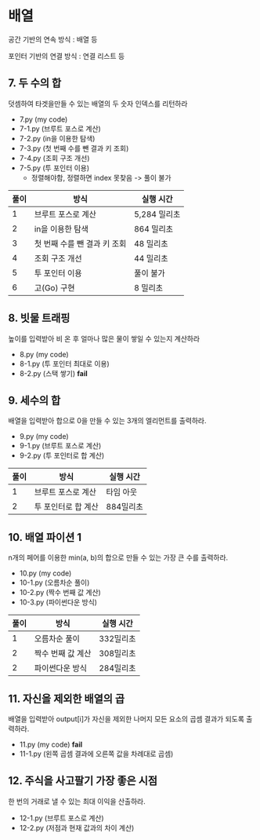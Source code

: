 # 배열

공간 기반의 연속 방식 : 배열 등

포인터 기반의 연결 방식 : 연결 리스트 등

## 7. 두 수의 합
덧셈하여 타겟을만들 수 있는 배열의 두 숫자 인덱스를 리턴하라

 - 7.py (my code)
 - 7-1.py (브루트 포스로 계산)
 - 7-2.py (in을 이용한 탐색)
 - 7-3.py (첫 번째 수를 뺀 결과 키 조회)
 - 7-4.py (조회 구조 개선)
 - 7-5.py (투 포인터 이용)
   - 정렬해야함, 정렬하면 index 못찾음 -> 풀이 불가

|풀이|방식|실행 시간|
|----|----|----|
|1|브루트 포스로 계산|5,284 밀리초|
|2|in을 이용한 탐색|864 밀리초|
|3|첫 번째 수를 뺀 결과 키 조회|48 밀리초|
|4|조회 구조 개선|44 밀리초|
|5|투 포인터 이용|풀이 불가|
|6|고(Go) 구현|8 밀리초|

## 8. 빗물 트래핑
높이를 입력받아 비 온 후 얼마나 많은 물이 쌓일 수 있는지 계산하라

 - 8.py (my code)
 - 8-1.py (투 포인터 최대로 이용)
 - 8-2.py (스택 쌓기) **fail**
 

## 9. 세수의 합
배열을 입력받아 합으로 0을 만들 수 있는 3개의 엘리먼트를 출력하라.

 - 9.py (my code)
 - 9-1.py (브루트 포스로 계산)
 - 9-2.py (투 포인터로 합 계산)

|풀이|방식|실행 시간|
|----|----|----|
|1|브루트 포스로 계산|타임 아웃|
|2|투 포인터로 합 계산|884밀리초|

## 10. 배열 파이션 1
n개의 페어를 이용한 min(a, b)의 합으로 만들 수 있는 가장 큰 수를 출력하라.

 - 10.py (my code)
 - 10-1.py (오름차순 풀이)
 - 10-2.py (짝수 번째 값 계산)
 - 10-3.py (파이썬다운 방식)

|풀이|방식|실행 시간|
|----|----|----|
|1|오름차순 풀이|332밀리초|
|2|짝수 번째 값 계산|308밀리초|
|2|파이썬다운 방식|284밀리초|

## 11. 자신을 제외한 배열의 곱
배열을 입력받아 output[i]가 자신을 제외한 나머지 모든 요소의 곱셈 결과가 되도록 출력하라.

 - 11.py (my code) **fail**
 - 11-1.py (왼쪽 곱셈 결과에 오른쪽 값을 차례대로 곱셈)

## 12. 주식을 사고팔기 가장 좋은 시점
한 번의 거래로 낼 수 있는 최대 이익을 산출하라.

 - 12-1.py (브루트 포스로 계산)
 - 12-2.py (저점과 현재 값과의 차이 계산)
 